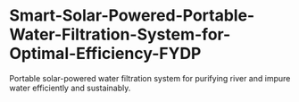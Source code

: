 # Smart-Solar-Powered-Portable-Water-Filtration-System-for-Optimal-Efficiency-FYDP
Portable solar-powered water filtration system for purifying river and impure water efficiently and sustainably.
